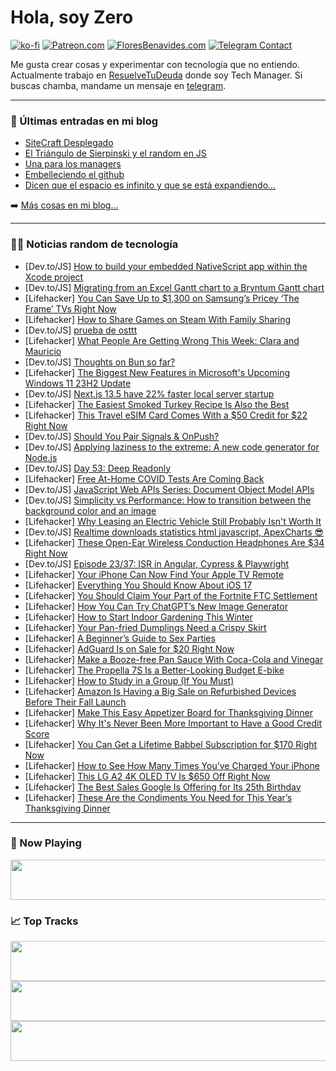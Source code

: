 # Hola, soy Zero

[![ko-fi](https://ko-fi.com/img/githubbutton_sm.svg)](https://ko-fi.com/J3J4N0LUK)
[![Patreon.com](https://img.shields.io/endpoint.svg?url=https%3A%2F%2Fshieldsio-patreon.vercel.app%2Fapi%3Fusername%3Dzerodragon%26type%3Dpatrons&style=for-the-badge)](https://patreon.com/zerodragon)
[![FloresBenavides.com](https://img.shields.io/website?down_message=oops&label=MiBlog&style=for-the-badge&up_message=online&url=https%3A%2F%2Ffloresbenavides.com)](https://floresbenavides.com)
[![Telegram Contact](https://img.shields.io/badge/escr%C3%ADbeme-ZeroDragon-%2326A5E4?style=for-the-badge&logo=telegram)](https://t.me/zerodragon)

Me gusta crear cosas y experimentar con tecnología que no entiendo.
Actualmente trabajo en [ResuelveTuDeuda](http://github.com/resuelve) donde soy Tech Manager.
Si buscas chamba, mandame un mensaje en [telegram](https://t.me/zerodragon).

---

### 📕 Últimas entradas en mi blog
<!-- BLOG-POST-LIST:START -->
- [SiteCraft Desplegado](https://floresbenavides.com/sitecraft-desplegado/)
- [El Triángulo de Sierpinski y el random en JS](https://floresbenavides.com/el-triangulo-de-sierpinski-y-el-random-en-js/)
- [Una para los managers](https://floresbenavides.com/una-para-los-managers/)
- [Embelleciendo el github](https://floresbenavides.com/embelleciendo-el-github/)
- [Dicen que el espacio es infinito y que se está expandiendo…](https://floresbenavides.com/dicen-que-el-espacio-es-infinito-y-que-se-esta-expandiendo/)
<!-- BLOG-POST-LIST:END -->

➡️ [Más cosas en mi blog...](https://floresbenavides.com)

---

### 👨‍💻 Noticias random de tecnología
<!-- TECH-POSTS:START -->
- [Dev.to/JS] [How to build your embedded NativeScript app within the Xcode project](https://dev.to/tdermendjiev/how-to-build-your-embedded-nativescript-app-within-the-xcode-project-3jo0)
- [Dev.to/JS] [Migrating from an Excel Gantt chart to a Bryntum Gantt chart](https://dev.to/bryntum/migrating-from-an-excel-gantt-chart-to-a-bryntum-gantt-chart-1j0e)
- [Lifehacker] [You Can Save Up to $1,300 on Samsung’s Pricey ‘The Frame’ TVs Right Now](https://lifehacker.com/you-can-save-up-to-1-300-on-samsung-s-pricey-the-fram-1850861674)
- [Lifehacker] [How to Share Games on Steam With Family Sharing](https://lifehacker.com/how-to-share-your-entire-steam-library-with-your-friend-1848453402)
- [Dev.to/JS] [prueba de osttt](https://dev.to/placidovenegas/prueba-de-osttt-14h5)
- [Lifehacker] [What People Are Getting Wrong This Week: Clara and Mauricio](https://lifehacker.com/what-people-are-getting-wrong-this-week-clara-and-maur-1850861241)
- [Dev.to/JS] [Thoughts on Bun so far?](https://dev.to/sadeedpv/thoughts-on-bun-so-far-1dhk)
- [Lifehacker] [The Biggest New Features in Microsoft&#39;s Upcoming Windows 11 23H2 Update](https://lifehacker.com/biggest-new-features-windows-11-23h2-update-1850860890)
- [Dev.to/JS] [Next.js 13.5 have 22% faster local server startup](https://dev.to/kumarkalyan/nextjs-135-have-22-faster-local-server-startup-2eld)
- [Lifehacker] [The Easiest Smoked Turkey Recipe Is Also the Best](https://lifehacker.com/smoke-your-turkey-the-wrong-way-on-a-charcoal-grill-1848048358)
- [Lifehacker] [This Travel eSIM Card Comes With a $50 Credit for $22 Right Now](https://lifehacker.com/this-travel-esim-card-comes-with-a-50-credit-for-22-r-1850854986)
- [Dev.to/JS] [Should You Pair Signals &amp; OnPush?](https://dev.to/this-is-angular/should-you-pair-signals-onpush-1jko)
- [Dev.to/JS] [Applying laziness to the extreme: A new code generator for Node.js](https://dev.to/iwaduarte/applying-laziness-to-the-extreme-a-new-code-generator-for-nodejs-5406)
- [Dev.to/JS] [Day 53: Deep Readonly](https://dev.to/dhrn/day-53-deep-readonly-1fea)
- [Lifehacker] [Free At-Home COVID Tests Are Coming Back](https://lifehacker.com/free-at-home-covid-tests-are-coming-back-1850860991)
- [Dev.to/JS] [JavaScript Web APIs Series: Document Object Model APIs](https://dev.to/olodocoder/javascript-web-apis-series-document-object-model-apis-5ef0)
- [Dev.to/JS] [Simplicity vs Performance: How to transition between the background color and an image](https://dev.to/iwaduarte/simplicity-vs-performance-how-to-transition-between-the-background-color-and-an-image-o8l)
- [Lifehacker] [Why Leasing an Electric Vehicle Still Probably Isn&#39;t Worth It](https://lifehacker.com/why-leasing-an-electric-vehicle-still-probably-isnt-wor-1850829610)
- [Dev.to/JS] [Realtime downloads statistics html javascript, ApexCharts 😎](https://dev.to/amr2018/realtime-downloads-statistics-html-javascript-apexcharts-2am7)
- [Lifehacker] [These Open-Ear Wireless Conduction Headphones Are $34 Right Now](https://lifehacker.com/these-open-ear-wireless-conduction-headphones-are-34-r-1850850886)
- [Dev.to/JS] [Episode 23/37: ISR in Angular, Cypress &amp; Playwright](https://dev.to/this-is-angular/episode-2337-isr-in-angular-cypress-playwright-4b4o)
- [Lifehacker] [Your iPhone Can Now Find Your Apple TV Remote](https://lifehacker.com/your-iphone-can-now-find-your-apple-tv-remote-1850860249)
- [Lifehacker] [Everything You Should Know About iOS 17](https://lifehacker.com/iphone-ios-17-review-1850859158)
- [Lifehacker] [You Should Claim Your Part of the Fortnite FTC Settlement](https://lifehacker.com/fortnite-ftc-settlement-claim-1850858900)
- [Lifehacker] [How You Can Try ChatGPT’s New Image Generator](https://lifehacker.com/how-you-can-try-chatgpt-s-new-image-generator-1850858864)
- [Lifehacker] [How to Start Indoor Gardening This Winter](https://lifehacker.com/how-to-start-indoor-gardening-this-winter-1850857776)
- [Lifehacker] [Your Pan-fried Dumplings Need a Crispy Skirt](https://lifehacker.com/easy-fried-dumpling-recipe-1850857713)
- [Lifehacker] [A Beginner’s Guide to Sex Parties](https://lifehacker.com/a-beginner-s-guide-to-sex-parties-1850826250)
- [Lifehacker] [AdGuard Is on Sale for $20 Right Now](https://lifehacker.com/adguard-is-on-sale-for-20-right-now-1850854950)
- [Lifehacker] [Make a Booze-free Pan Sauce With Coca-Cola and Vinegar](https://lifehacker.com/easy-non-alcoholic-pan-sauce-coke-vinegar-1850858704)
- [Lifehacker] [The Propella 7S Is a Better-Looking Budget E-bike](https://lifehacker.com/propella-7s-ebike-review-1850858073)
- [Lifehacker] [How to Study in a Group &lpar;If You Must&rpar;](https://lifehacker.com/how-to-study-in-a-group-if-you-must-1850857034)
- [Lifehacker] [Amazon Is Having a Big Sale on Refurbished Devices Before Their Fall Launch](https://lifehacker.com/amazon-is-having-a-big-sale-on-refurbished-devices-befo-1850858167)
- [Lifehacker] [Make This Easy Appetizer Board for Thanksgiving Dinner](https://lifehacker.com/easy-thanksgiving-appetizers-1845751654)
- [Lifehacker] [Why It&#39;s Never Been More Important to Have a Good Credit Score](https://lifehacker.com/why-its-never-been-more-important-to-have-a-good-credit-1850857840)
- [Lifehacker] [You Can Get a Lifetime Babbel Subscription for $170 Right Now](https://lifehacker.com/you-can-get-a-lifetime-babbel-subscription-for-170-rig-1850850936)
- [Lifehacker] [How to See How Many Times You’ve Charged Your iPhone](https://lifehacker.com/check-iphone-battery-health-1847386877)
- [Lifehacker] [This LG A2 4K OLED TV Is $650 Off Right Now](https://lifehacker.com/this-lg-a2-4k-oled-tv-is-650-off-right-now-1850856036)
- [Lifehacker] [The Best Sales Google Is Offering for Its 25th Birthday](https://lifehacker.com/the-best-sales-google-is-offering-for-its-25th-birthday-1850854978)
- [Lifehacker] [These Are the Condiments You Need for This Year’s Thanksgiving Dinner](https://lifehacker.com/12-unusual-condiments-that-will-maximize-your-thanksgiv-1849790619)<!-- TECH-POSTS:END -->

---

### 🎵 Now Playing
<a href="https://spotify-now-playing-dun.vercel.app/now-playing?open"><img src="https://spotify-now-playing-dun.vercel.app/now-playing" width="540" height="64"></a>

### 📈 Top Tracks
<a href="https://spotify-now-playing-dun.vercel.app/top-tracks?i=1&open"><img src="https://spotify-now-playing-dun.vercel.app/top-tracks?i=1" width="540" height="64"></a>
<a href="https://spotify-now-playing-dun.vercel.app/top-tracks?i=2&open"><img src="https://spotify-now-playing-dun.vercel.app/top-tracks?i=2" width="540" height="64"></a>
<a href="https://spotify-now-playing-dun.vercel.app/top-tracks?i=3&open"><img src="https://spotify-now-playing-dun.vercel.app/top-tracks?i=3" width="540" height="64"></a>
